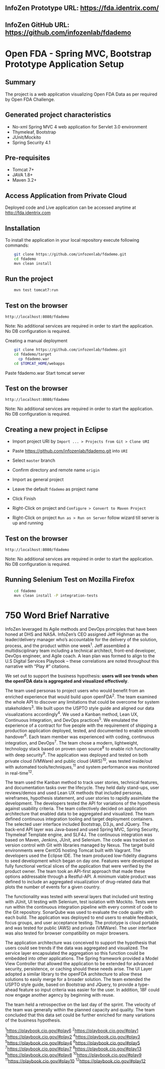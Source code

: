 InfoZen Prototype URL: https://fda.identrix.com/
------------------------------------------------
InfoZen GitHub URL: https://github.com/infozenlab/fdademo
---------------------------------------------------------

Open FDA - Spring MVC, Bootstrap Prototype Application Setup
============================================================

Summary
-------
The project is a web application visualizing Open FDA Data as per required by Open FDA Challenge.

Generated project characteristics
---------------------------------
* No-xml Spring MVC 4 web application for Servlet 3.0 environment
* Thymeleaf, Bootstrap
* JUnit/Mockito
* Spring Security 4.1

Pre-requisites
--------------
* Tomcat 7+
* JAVA 1.8+
* Maven 3.2+

Access Application from Private Cloud
-------------------------------------

Deployed code and Live application can be accessed anytime at http://fda.identrix.com

Installation
------------

To install the application in your local repository execute following commands:

```bash
    git clone https://github.com/infozenlab/fdademo.git
    cd fdademo
    mvn clean install
```

Run the project
----------------

```bash
	mvn test tomcat7:run
```

Test on the browser
-------------------

	http://localhost:8080/fdademo

Note: No additional services are required in order to start the application. No DB configuration is required.

Creating a manual deployment
```bash
    git clone https://github.com/infozenlab/fdademo.git
    cd fdademo/target
	  cp fdademo.war
    cd $TOMCAT_HOME/webapps
```
  Paste fdademo.war
  Start tomcat server

Test on the browser
-------------------

	http://localhost:8080/fdademo

Note: No additional services are required in order to start the application. No DB configuration is required.

Creating a new project in Eclipse
----------------------------------

* Import project URI by `Import ... > Projects from Git > Clone URI`
* Paste https://github.com/infozenlab/fdademo.git into `URI`
* Select `master` branch
* Confirm directory and remote name `origin`
* Import as general project
* Leave the default `fdademo` as project name
* Click Finish

* Right-Click on project and `Configure > Convert to Maven Project`
* Right-Click on project `Run as > Run on Server` follow wizard till server is up and running

Test on the browser
-------------------

	http://localhost:8080/fdademo

Note: No additional services are required in order to start the application. No DB configuration is required.

Running Selenium Test on Mozilla Firefox
----------------------------------------
```bash
    cd fdademo
    mvn clean install -P integration-tests
```

750 Word Brief Narrative
========================

InfoZen leveraged its Agile methods and DevOps principles that have been honed at DHS and NASA. InfoZen’s CEO assigned Jeff Highman as the leader/delivery manager who’s accountable for the delivery of the solution, process, and the product within one week<sup>1</sup>.  Jeff assembled a multidisciplinary team including a technical architect, front-end developer, DevOps engineer, and Agile coach. A lean plan was formed to align to the U.S Digital Services Playbook – these correlations are noted throughout this narrative with “Play #” citations.

We set out to support the business hypothesis: <b>users will see trends when the openFDA data is aggregated and visualized effectively</b>.  

The team used personas to project users who would benefit from an enriched experience that would build upon openFDA<sup>2</sup>. The team examined the whole API to discover any limitations that could be overcome for system stakeholders<sup>3</sup>. We built upon the USPTO style guide and aligned our data visualizations accordingly<sup>4</sup>.   We used a Kanban method, Lean UX, Continuous Integration, and DevOps practices<sup>5</sup>. We emulated the experience of a contract for five people with the requirement of shipping a production application deployed, tested, and documented to enable smooth handover<sup>6</sup>. Each team member was experienced with coding, continuous integration, and DevOps<sup>7</sup>. The team chose a modern, lightweight, technology stack based on proven open source<sup>8</sup> to enable rich functionality with deep security<sup>9</sup>. The application was deployed and tested on both private cloud (VMWare) and public cloud (AWS)<sup>10</sup>, was tested inside/out with automated tools/techniques,<sup>11</sup> and system performance was monitored in real-time<sup>12</sup>.

The team used the Kanban method to track user stories, technical features, and documentation tasks over the lifecycle.  They held daily stand-ups, user reviews/demos and used Lean UX methods that included personas, wireframes, hypothesis statement, and user stories to rapidly assimilate the development.  The developers tested the API for variations of the hypothesis against usability criteria.  The team collectively decided on application architecture that enabled data to be aggregated and visualized. The team defined continuous integration tooling and target deployment containers.  The selected user interface included Bootstrap, D3.js, and JQuery.  The back-end API layer was Java-based and used Spring MVC, Spring Security, Thymeleaf Template engine, and SLF4J.  The continuous integration was based on Maven, Jenkins, JUnit, and Selenium.   The code was tracked on version control with Git with libraries managed by Nexus.  The target build environments were CentOS hosting Tomcat built with Vagrant.  The developers used the Eclipse IDE.  The team produced low-fidelity diagrams to seed development which began on day one. Features were developed as fully functional vertical slices of the application that were verified by the product owner.  The team took an API-first approach that made these options addressable through a Restful-API. A minimum viable product was defined to include an aggregated visualization of drug-related data that plots the number of events for a given country.

The functionality was tested with several layers that included unit testing with JUnit, UI testing with Selenium, test isolation with Mockito.  Tests were run within the continuous integration pipeline with every commit of code to the Git repository.  SonarQube was used to evaluate the code quality with each build.  The application was deployed to end users to enable feedback, focus groups, and user acceptance testing. The prototype is cloud portable and was tested for public (AWS) and private (VMWare). The user interface was also tested for browser compatibility on major browsers.

The application architecture was conceived to support the hypothesis that users could see trends if the data was aggregated and visualized.  The service layer encapsulated the aggregation so this function could be embedded into other applications.  The Spring framework provided a Model View Controller that allowed the application to be extended for advanced security, persistence, or caching should these needs arise.  The UI Layer adopted a similar library to the openFDA architecture to allow these solutions to easily merge for a broader solution.  The team extended the USPTO style guide, based on Bootstrap and JQuery, to provide a type-ahead feature so input criteria was easier for the user. In addition, 18F could now engage another agency by beginning with reuse.

The team held a retrospective on the last day of the sprint.  The velocity of the team was generally within the planned capacity and quality.  The team concluded that this data set could be further enriched for many variations of the business hypothesis.

<sup>1</sup><href>https://playbook.cio.gov/#play6</href>
<sup>2</sup><href>https://playbook.cio.gov/#play1</href>
<sup>3</sup><href>https://playbook.cio.gov/#play2</href>
<sup>4</sup><href>https://playbook.cio.gov/#play3</href>
<sup>5</sup><href>https://playbook.cio.gov/#play4</href>
<sup>6</sup><href>https://playbook.cio.gov/#play5</href>
<sup>7</sup><href>https://playbook.cio.gov/#play7</href>
<sup>8</sup><href>https://playbook.cio.gov/#play13</href>
<sup>9</sup><href>https://playbook.cio.gov/#play8</href>
<sup>10</sup><href>https://playbook.cio.gov/#play9</href>
<sup>11</sup><href>https://playbook.cio.gov/#play10</href>
<sup>12</sup><href>https://playbook.cio.gov/#play12</href>
